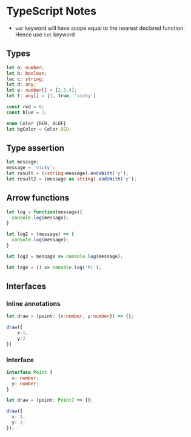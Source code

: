 # TypeScript Notes

* `var` keyword will have scope equal to the nearest declared function. Hence use `let` keyword

## Types

```typescript
let a: number;
let b: boolean;
lec c: string;
let d: any;
let e: number[] = [2,3,4];
let f: any[] = [1, true, 'vicky']

const red = 0;
const blue = 1;

enum Color {RED, BLUE}
let bgColor = Color.RED;
```

## Type assertion

```typescript
let message;
message = 'vicky';
let result = (<string>message).endsWith('y');
let result2 = (message as string).endsWith('y');
```

## Arrow functions

```typescript
let log = function(message){
  console.log(message);
}

let log2 = (message) => {
  console.log(message);
}

let log3 = message => console.log(message);

let log4 = () => console.log('hi');
```

## Interfaces

### Inline annotations

```typescript
let draw = (point: {x:number, y:number}) => {};

draw({
    x:1,
    y:2
})
```

### Interface

```typescript
interface Point {
  x: number;
  y: number;
}

let draw = (point: Point) => {};

draw({
  x: 1,
  y: 2,
});
```
